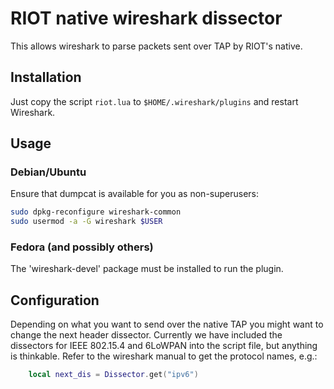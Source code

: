 # RIOT native wireshark dissector
This allows wireshark to parse packets sent over TAP by RIOT's native.

## Installation
Just copy the script ``riot.lua`` to ``$HOME/.wireshark/plugins`` and restart
Wireshark.

## Usage
### Debian/Ubuntu
Ensure that dumpcat is available for you as non-superusers:

```bash
sudo dpkg-reconfigure wireshark-common
sudo usermod -a -G wireshark $USER
```

### Fedora (and possibly others)
The 'wireshark-devel' package must be installed to run the plugin.

## Configuration
Depending on what you want to send over the native TAP you might want to change
the next header dissector. Currently we have included the dissectors for
IEEE 802.15.4 and 6LoWPAN into the script file, but anything is thinkable.
Refer to the wireshark manual to get the protocol names, e.g.:

```lua
    local next_dis = Dissector.get("ipv6")
```
